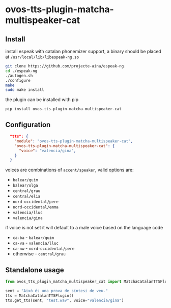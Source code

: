# ovos-tts-plugin-matcha-multispeaker-cat

## Install

install espeak with catalan phonemizer support, a binary should be placed at `/usr/local/lib/libespeak-ng.so`

```bash
git clone https://github.com/projecte-aina/espeak-ng
cd ./espeak-ng
./autogen.sh
./configure
make
sudo make install
```

the plugin can be installed with pip

`pip install ovos-tts-plugin-matcha-multispeaker-cat`

## Configuration

```json
  "tts": {
    "module": "ovos-tts-plugin-matcha-multispeaker-cat",
    "ovos-tts-plugin-matcha-multispeaker-cat": {
      "voice": "valencia/gina",
    }
  }
```
voices are combinations of `accent/speaker`, valid options are:
- `balear/quim`
- `balear/olga`
- `central/grau`
- `central/elia`
- `nord-occidental/pere`
- `nord-occidental/emma`
- `valencia/lluc`
- `valencia/gina`

if voice is not set it will default to a male voice based on the language code
- `ca-ba` - `balear/quim`
- `ca-va` - `valencia/lluc`
- `ca-nw` - `nord-occidental/pere`
- otherwise - `central/grau`

## Standalone usage

```python
from ovos_tts_plugin_matcha_multispeaker_cat import MatchaCatalanTTSPlugin

sent = "Això és una prova de síntesi de veu."
tts = MatchaCatalanTTSPlugin()
tts.get_tts(sent, "test.wav", voice="valencia/gina")
```